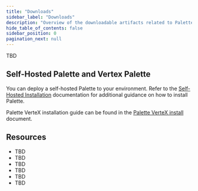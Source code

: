 ```yaml
---
title: "Downloads"
sidebar_label: "Downloads"
description: "Overview of the downloadable artifacts related to Palette and Spectro Cloud tools."
hide_table_of_contents: false
sidebar_position: 0
pagination_next: null
---
```


TBD

## Self-Hosted Palette and Vertex Palette

You can deploy a self-hosted Palette to your environment. Refer to the
[Self-Hosted Installation](../enterprise-version/install-palette/) documentation for additional guidance
on how to install Palette.

Palette VerteX installation guide can be found in the
[Palette VerteX install](../vertex/install-palette-vertex/) document.

## Resources

- TBD
- TBD
- TBD
- TBD
- TBD
- TBD
